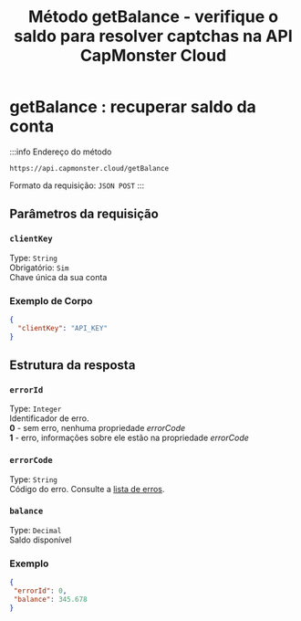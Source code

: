 ﻿---
sidebar_position: 3
sidebar_label: getBalance
title: "Método getBalance - verifique o saldo para resolver captchas na API CapMonster Cloud"
description: "Descrição completa do método getBalance da API CapMonster Cloud. Aprenda como verificar o saldo da sua conta de captcha usando a API de forma prática no guia CapMonster Cloud Docs."
---

# getBalance : recuperar saldo da conta

:::info Endereço do método

```http
https://api.capmonster.cloud/getBalance
```

Formato da requisição: `JSON POST`
:::

## Parâmetros da requisição

### `clientKey`

Type: `String` <br />
Obrigatório: `Sim`<br />
Chave única da sua conta

### Exemplo de Corpo
```json
{
  "clientKey": "API_KEY"
}
```

## Estrutura da resposta

### `errorId`

Type: `Integer` <br />
Identificador de erro.<br />**0** - sem erro, nenhuma propriedade *errorCode*<br />**1** - erro, informações sobre ele estão na propriedade *errorCode*

### `errorCode`

Type: `String` <br />
Código do erro. Consulte a [lista de erros](../api-errors.md).

### `balance`

Type: `Decimal` <br />
Saldo disponível

### Exemplo

```json
{
 "errorId": 0,
 "balance": 345.678
}
```